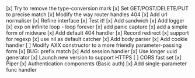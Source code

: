 [x] Try to remove the type-conversion mark
[x] Set GET/POST/DELETE/PUT to precise match
[x] Modify the way router handles 404
[x] Add url normaliser
[x] Refine interface
[x] Test it!
[x] Add sandwich
[x] Add logger
[x] exp on infinite loop - loop forever
[x] add panic capture
[x] add a simple form of midware
[x] Add default 404 handler
[x] Record redirect
[x] support for regexp
[x] use nil as default catcher
[x] Add body parser
[x] Add cookie handler
[ ] <Deferred> Modify AXX constructor to a more friendly parameter-passing form
[x] BUG: prefix match
[x] Add session handler
[x] Use longer uuid generator
[x] Launch new version to support HTTPS
[ ] CORS fast set
[x] Piper
[x] Authentication components (Basic auth)
[x] Add single-parameter func handler
